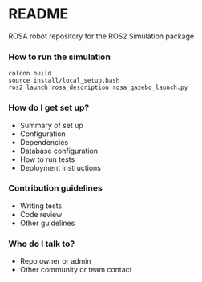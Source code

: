 # README #

ROSA robot repository for the ROS2 Simulation package 

### How to run the simulation ###
    colcon build
    source install/local_setup.bash
    ros2 launch rosa_description rosa_gazebo_launch.py


### How do I get set up? ###

* Summary of set up
* Configuration
* Dependencies
* Database configuration
* How to run tests
* Deployment instructions

### Contribution guidelines ###

* Writing tests
* Code review
* Other guidelines

### Who do I talk to? ###

* Repo owner or admin
* Other community or team contact

